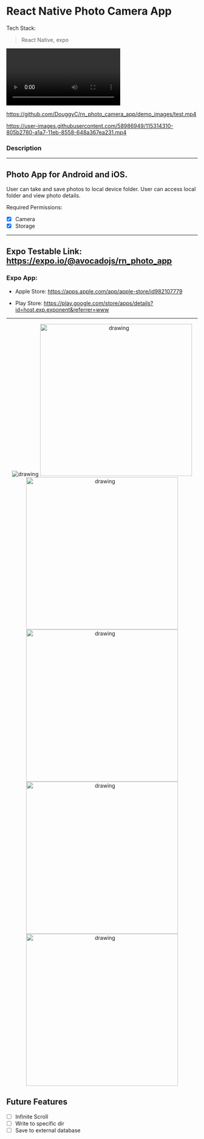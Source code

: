 # React Native Photo Camera App

Tech Stack:

> React Native, expo

<video src='demo_images/test.mp4'></video>

https://github.com/DouggyC/rn_photo_camera_app/demo_images/test.mp4

https://user-images.githubusercontent.com/58986949/115314310-805b2780-a1a7-11eb-8558-648a367ea231.mp4

### Description

<hr>

## Photo App for Android and iOS.

User can take and save photos to local device folder.
User can access local folder and view photo details.

Required Permissions:

- [x] Camera
- [x] Storage

<hr />

## Expo Testable Link: https://expo.io/@avocadojs/rn_photo_app

### Expo App:

- Apple Store: https://apps.apple.com/app/apple-store/id982107779

- Play Store: https://play.google.com/store/apps/details?id=host.exp.exponent&referrer=www

<hr>

<div align="center">
  <img src="demo_images/1.gif" alt="drawing" />
  <img src="demo_images/2.png" alt="drawing" width="400"/>
  <img src="demo_images/3.png" alt="drawing" width="400"/>
  <img src="demo_images/4.jpg" alt="drawing" width="400"/>
  <img src="demo_images/5.jpg" alt="drawing" width="400"/>
  <img src="demo_images/6.jpg" alt="drawing" width="400"/>
</div>

## Future Features

- [ ] Infinite Scroll
- [ ] Write to specific dir
- [ ] Save to external database
